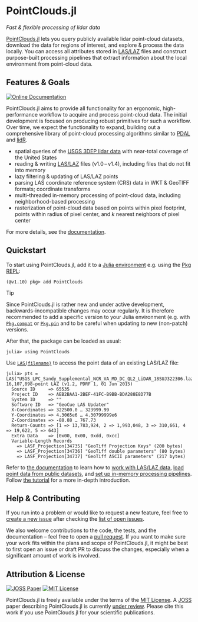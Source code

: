 # PointClouds.jl

*Fast & flexible processing of lidar data*

[PointClouds.jl](https://github.com/efpl-columbia/PointClouds.jl) lets you
query publicly available lidar point-cloud datasets, download the data for
regions of interest, and explore & process the data locally. You can access all
attributes stored in [LAS/LAZ](https://en.wikipedia.org/wiki/LAS_file_format)
files and construct purpose-built processing pipelines that extract information
about the local environment from point-cloud data.

## Features & Goals

[![Online Documentation](https://img.shields.io/badge/🕮-Online_Documentation-2C6BAC)](https://docs.mfsch.dev/PointClouds.jl/)

PointClouds.jl aims to provide all functionality for an ergonomic,
high-performance workflow to acquire and process point-cloud data. The initial
development is focused on producing robust primitives for such a workflow.
Over time, we expect the functionality to expand, building out a comprehensive
library of point-cloud processing algorithms similar to
[PDAL](https://pdal.io/) and [lidR](https://r-lidar.github.io/lidRbook/).

- spatial queries of the [USGS 3DEP lidar
  data](https://www.usgs.gov/3d-elevation-program) with near-total coverage of
  the United States
- reading & writing [LAS/LAZ](https://en.wikipedia.org/wiki/LAS_file_format)
  files (v1.0 – v1.4), including files that do not fit into memory
- lazy filtering & updating of LAS/LAZ points
- parsing LAS coordinate reference system (CRS) data in WKT & GeoTIFF formats;
  coordinate transforms
- multi-threaded in-memory processing of point-cloud data, including
  neighborhood-based processing
- rasterization of point-cloud data based on points within pixel footprint,
  points within radius of pixel center, and *k* nearest neighbors of pixel
  center

For more details, see the [documentation](https://docs.mfsch.dev/PointClouds.jl).

## Quickstart

To start using PointClouds.jl, add it to a [Julia environment](https://pkgdocs.julialang.org/v1/getting-started/#Getting-Started-with-Environments) e.g. using the [Pkg REPL](https://pkgdocs.julialang.org/v1/getting-started/#Basic-Usage):

```julia-repl
(@v1.10) pkg> add PointClouds
```

> [!TIP]
> Since PointClouds.jl is rather new and under active development,
> backwards-incompatible changes may occur regularly. It is therefore
> recommended to add a specific version to your Julia environment (e.g. with
> [`Pkg.compat`](https://pkgdocs.julialang.org/v1/api/#Pkg.compat) or
> [`Pkg.pin`](https://pkgdocs.julialang.org/v1/api/#Pkg.pin) and to be careful
> when updating to new (non-patch) versions.

After that, the package can be loaded as usual:

```julia-repl
julia> using PointClouds
```

Use [`LAS(filename)`](https://docs.mfsch.dev/PointClouds.jl/input-output#Reading-and-writing-LAS/LAZ-files) to access the point data of an existing LAS/LAZ file:

```julia-repl
julia> pts = LAS("USGS_LPC_Sandy_Supplemental_NCR_VA_MD_DC_QL2_LiDAR_18SUJ322306.laz")
16,107,898-point LAZ (v1.2, PDRF 1, 01 Jun 2015)
  Source ID     => 65535
  Project ID    => AEB2BAA1-2BEF-41FC-B9BB-BDA288E8D77B
  System ID     => ""
  Software ID   => "GeoCue LAS Updater"
  X-Coordinates => 322500.0 … 323999.99
  Y-Coordinates => 4.3065e6 … 4.30799999e6
  Z-Coordinates => -88.88 … 767.73
  Return-Counts => [1 => 13,783,924, 2 => 1,993,048, 3 => 310,661, 4 => 19,622, 5 => 643]
  Extra Data    => [0x00, 0x00, 0xdd, 0xcc]
  Variable-Length Records
    => LASF_Projection[34735] "GeoTiff Projection Keys" (200 bytes)
    => LASF_Projection[34736] "GeoTiff double parameters" (80 bytes)
    => LASF_Projection[34737] "GeoTiff ASCII parameters" (217 bytes)
```

Refer to [the documentation](https://docs.mfsch.dev/PointClouds.jl) to learn how to [work with LAS/LAZ data](https://docs.mfsch.dev/PointClouds.jl/input-output/), [load point data from public datasets](https://docs.mfsch.dev/PointClouds.jl/data-sources/), and [set up in-memory processing pipelines](https://docs.mfsch.dev/PointClouds.jl/point-processing/). Follow [the tutorial](https://docs.mfsch.dev/PointClouds.jl/tutorial/) for a more in-depth introduction.

## Help & Contributing

If you run into a problem or would like to request a new feature, feel free to [create a new issue](https://github.com/efpl-columbia/PointClouds.jl/issues/new) after checking the [list of open issues](https://github.com/efpl-columbia/PointClouds.jl/issues).

We also welcome contributions to the code, the tests, and the documentation – feel free to open a [pull request](https://github.com/efpl-columbia/PointClouds.jl/pulls).
If you want to make sure your work fits within the plans and scope of PointClouds.jl, it might be best to first open an issue or draft PR to discuss the changes, especially when a significant amount of work is involved.

## Attribution & License

[![JOSS Paper](https://joss.theoj.org/papers/7885dd3306a23583dcf3963374c0c1cb/status.svg)](https://joss.theoj.org/papers/7885dd3306a23583dcf3963374c0c1cb)
[![MIT License](https://img.shields.io/badge/License-MIT-D2D2C0)](./LICENSE.md)

PointClouds.jl is freely available under the terms of the [MIT License](./LICENSE.md).
A [JOSS](https://joss.theoj.org/) paper describing PointClouds.jl is currently [under review](https://joss.theoj.org/papers/7885dd3306a23583dcf3963374c0c1cb).
Please cite this work if you use PointClouds.jl for your scientific publications.
